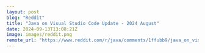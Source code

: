 ```yaml
---
layout: post
blog: "Reddit"
title: "Java on Visual Studio Code Update - 2024 August"
date: 2024-09-13T13:08:21Z
image: images/reddit.png
remote_url: "https://www.reddit.com/r/java/comments/1ffubb9/java_on_visual_studio_code_update_2024_august/"
---
```

